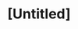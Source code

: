 ---
pid: llp309
title: "[Untitled]"
location_transcription: 
coordinates: "[-75.163723479115, 39.955239963071]"
zipcode: '19124'
gen_neighborhood: North Philadelphia
neighborhood: Juniata,Frankford,Feltonville
outside_phl: 
age: '13'
age_range: 13-19
instagram: 
image_file_name: llp_309.jpg
proposal_transcription: "!"
topic: Love
topic_summary: '0'
type: Sculpture Statue
keywords_other: heart
credit: Brand Hare
image_labels: 
twitter: 
facebook: 
permalink: "/monuments/llp309/"
layout: item-page
---